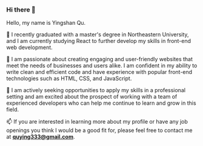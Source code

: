 ### Hi there 👋

Hello, my name is Yingshan Qu. 

🔭 I recently graduated with a master's degree in Northeastern University, and I am currently studying React to further develop my skills in front-end web development.

🌱 I am passionate about creating engaging and user-friendly websites that meet the needs of businesses and users alike. I am confident in my ability to write clean and efficient code and have experience with popular front-end technologies such as HTML, CSS, and JavaScript.

👯 I am actively seeking opportunities to apply my skills in a professional setting and am excited about the prospect of working with a team of experienced developers who can help me continue to learn and grow in this field. 

📫 If you are interested in learning more about my profile or have any job openings you think I would be a good fit for, please feel free to contact me at **quying333@gmail.com**.

